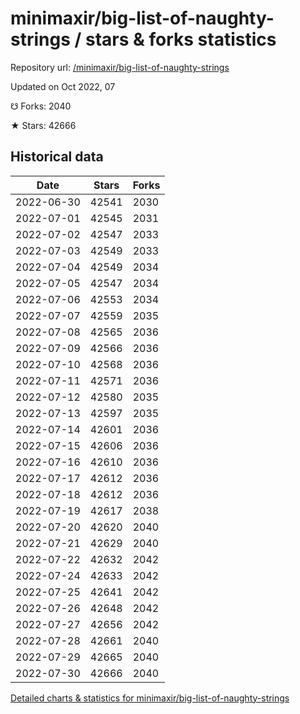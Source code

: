 # minimaxir/big-list-of-naughty-strings / stars & forks statistics

Repository url: [/minimaxir/big-list-of-naughty-strings](https://github.com/minimaxir/big-list-of-naughty-strings)

Updated on Oct 2022, 07

☋ Forks: 2040

★ Stars: 42666

## Historical data
| Date | Stars | Forks |
|------|-------|-------|
| 2022-06-30 | 42541 | 2030 | 
| 2022-07-01 | 42545 | 2031 | 
| 2022-07-02 | 42547 | 2033 | 
| 2022-07-03 | 42549 | 2033 | 
| 2022-07-04 | 42549 | 2034 | 
| 2022-07-05 | 42547 | 2034 | 
| 2022-07-06 | 42553 | 2034 | 
| 2022-07-07 | 42559 | 2035 | 
| 2022-07-08 | 42565 | 2036 | 
| 2022-07-09 | 42566 | 2036 | 
| 2022-07-10 | 42568 | 2036 | 
| 2022-07-11 | 42571 | 2036 | 
| 2022-07-12 | 42580 | 2035 | 
| 2022-07-13 | 42597 | 2035 | 
| 2022-07-14 | 42601 | 2036 | 
| 2022-07-15 | 42606 | 2036 | 
| 2022-07-16 | 42610 | 2036 | 
| 2022-07-17 | 42612 | 2036 | 
| 2022-07-18 | 42612 | 2036 | 
| 2022-07-19 | 42617 | 2038 | 
| 2022-07-20 | 42620 | 2040 | 
| 2022-07-21 | 42629 | 2040 | 
| 2022-07-22 | 42632 | 2042 | 
| 2022-07-24 | 42633 | 2042 | 
| 2022-07-25 | 42641 | 2042 | 
| 2022-07-26 | 42648 | 2042 | 
| 2022-07-27 | 42656 | 2042 | 
| 2022-07-28 | 42661 | 2040 | 
| 2022-07-29 | 42665 | 2040 | 
| 2022-07-30 | 42666 | 2040 | 


[Detailed charts & statistics for minimaxir/big-list-of-naughty-strings](https://reviewgithub.com/rep/minimaxir/big-list-of-naughty-strings)
